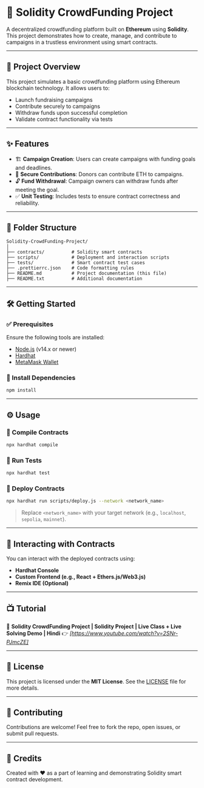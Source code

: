 # 🚀 Solidity CrowdFunding Project

A decentralized crowdfunding platform built on **Ethereum** using **Solidity**. This project demonstrates how to create, manage, and contribute to campaigns in a trustless environment using smart contracts.

---

## 📌 Project Overview

This project simulates a basic crowdfunding platform using Ethereum blockchain technology. It allows users to:

* Launch fundraising campaigns
* Contribute securely to campaigns
* Withdraw funds upon successful completion
* Validate contract functionality via tests

---

## ✨ Features

* 🏗️ **Campaign Creation**: Users can create campaigns with funding goals and deadlines.
* 💸 **Secure Contributions**: Donors can contribute ETH to campaigns.
* 🔓 **Fund Withdrawal**: Campaign owners can withdraw funds after meeting the goal.
* ✅ **Unit Testing**: Includes tests to ensure contract correctness and reliability.

---

## 📁 Folder Structure

```
Solidity-CrowdFunding-Project/
│
├── contracts/          # Solidity smart contracts
├── scripts/            # Deployment and interaction scripts
├── tests/              # Smart contract test cases
├── .prettierrc.json    # Code formatting rules
├── README.md           # Project documentation (this file)
├── README.txt          # Additional documentation
```

---

## 🛠️ Getting Started

### ✅ Prerequisites

Ensure the following tools are installed:

* [Node.js](https://nodejs.org/) (v14.x or newer)
* [Hardhat](https://hardhat.org/)
* [MetaMask Wallet](https://metamask.io/)

### 📆 Install Dependencies

```bash
npm install
```

---

## ⚙️ Usage

### 🔨 Compile Contracts

```bash
npx hardhat compile
```

### 🧪 Run Tests

```bash
npx hardhat test
```

### 🚀 Deploy Contracts

```bash
npx hardhat run scripts/deploy.js --network <network_name>
```

> Replace `<network_name>` with your target network (e.g., `localhost`, `sepolia`, `mainnet`).

---

## 💬 Interacting with Contracts

You can interact with the deployed contracts using:

* **Hardhat Console**
* **Custom Frontend (e.g., React + Ethers.js/Web3.js)**
* **Remix IDE (Optional)**

---

## 📺 Tutorial

🎥 **Solidity CrowdFunding Project | Solidity Project | Live Class + Live Solving Demo | Hindi**
👉 *\[https://www.youtube.com/watch?v=2SNr-PJmcZE]*

---

## 📄 License

This project is licensed under the **MIT License**.
See the [LICENSE](./LICENSE) file for more details.

---

## 🙌 Contributing

Contributions are welcome! Feel free to fork the repo, open issues, or submit pull requests.

---

## 🧠 Credits

Created with ❤️ as a part of learning and demonstrating Solidity smart contract development.

